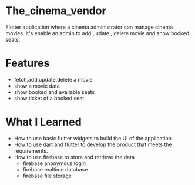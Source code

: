 # The_cinema_vendor

Flutter application where a cinema administrator can manage cinema movies.
it's enable an admin to add , udate , delete movie and show booked seats.

# Features

* fetch,add,update,delete a movie
* show a movie data
* show booked and available seats 
* show ticket of a booked seat

# What I Learned

* How to use basic flutter widgets to build the UI of the application.
* How to use dart and flutter to develop the product that meets the requirements.
* How to use firebase to store and retrieve the data 
  - firebase anonymous login
  - firebase realtime database 
  - firebase file storage
